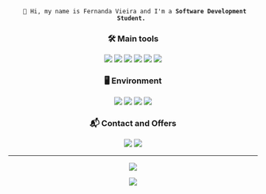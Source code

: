 <p align="center"> 
<code> 👋 Hi, my name is Fernanda Vieira and I'm a <strong>Software Development Student.</strong> </code>
</p>

 

<h3 align="center"> 🛠️ Main tools</h3>

<p align="center">
<img src="https://img.shields.io/badge/git-%23F05033.svg?style=for-the-badge&logo=git&logoColor=white">
<img src="https://img.shields.io/badge/HTML5-E34F26?style=for-the-badge&logo=html5&logoColor=white">
<img src="https://img.shields.io/badge/CSS3-1572B6?style=for-the-badge&logo=css3&logoColor=white">
<img src="https://img.shields.io/badge/Java-ED8B00?style=for-the-badge&logo=java&logoColor=white">
<img src="https://img.shields.io/badge/mysql-%2300f.svg?style=for-the-badge&logo=mysql&logoColor=white">
<img src="https://img.shields.io/badge/javascript-%23323330.svg?style=for-the-badge&logo=javascript&logoColor=%23F7DF1E">


 

<h3 align="center"> 🖥️ Environment</h3>
<p align="center">
<img src="https://img.shields.io/badge/Visual%20Studio%20Code-0078d7.svg?style=for-the-badge&logo=visual-studio-code&logoColor=white">
<img src="https://img.shields.io/badge/github-%23121011.svg?style=for-the-badge&logo=github&logoColor=white">
<img src="https://img.shields.io/badge/Ubuntu-E95420?style=for-the-badge&logo=ubuntu&logoColor=white">
<img src="https://img.shields.io/badge/Linux-FCC624?style=for-the-badge&logo=linux&logoColor=black">
</p>

<h3 align="center"> 📬 Contact and Offers </h3>
<p align="center">
<a href="mailto:nanda14.fv@gmail.com?subject=Hello Fernanda! from GitHub"><img src="https://img.shields.io/badge/Gmail-D14836?style=for-the-badge&logo=gmail&logoColor=white"></a>
<a href="https://www.linkedin.com/in/fernanda-vieira-de-oliveira" target="_blank"><img src="https://img.shields.io/badge/linkedin-%230077B5.svg?style=for-the-badge&logo=linkedin&logoColor=white"></a>
</p>


 

<hr>

 

<p align="center">
<a href="https://github.com/f3rnandavi3ira/f3rnandavi3ira"> 
<img src="https://github-readme-stats.vercel.app/api?username=f3rnandavi3ira&show_icons=true&theme=radical" />
</a>
</p>

 

<p align="center">
<a href="https://github.com/f3rnandavi3ira/f3rnandavi3ira"> 
<img src="https://github-readme-stats.vercel.app/api/top-langs/?username=f3rnandavi3ira&layout=compact&theme=radical&&langs_count=8&&hide=Rich Text Format" />
</a>
</p>
